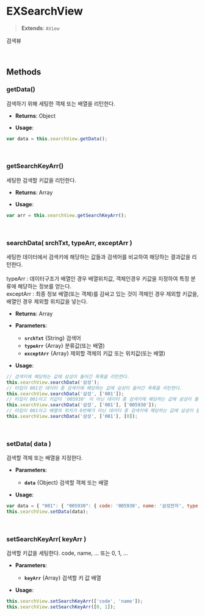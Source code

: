 # EXSearchView
> **Extends**: `AView`

검색뷰

<br/>

## Methods

### getData()

검색하기 위해 세팅한 객체 또는 배열을 리턴한다.

* **Returns**: Object

* **Usage**: 
```js
var data = this.searchView.getData();
```

<br/>

### getSearchKeyArr()

세팅한 검색할 키값을 리턴한다.

* **Returns**: Array

* **Usage**: 
```js
var arr = this.searchView.getSearchKeyArr();
```

<br/>

### searchData( srchTxt, typeArr, exceptArr )

세팅한 데이터에서 검색키에 해당하는 값들과 검색어를 비교하여 해당하는 결과값을 리턴한다.<br/><br/>typeArr : 데이터구조가 배열인 경우 배열위치값, 객체인경우 키값을 지정하여 특정 분류에 해당하는 정보를 얻는다.<br/>exceptArr : 최종 정보 배열(또는 객체)를 감싸고 있는 것이 객체인 경우 제외할 키값을, 배열인 경우 제외할 위치값을 넣는다.

* **Returns**: Array

* **Parameters**: 
	* **`srchTxt`** {String} 검색어
	* **`typeArr`** {Array} 분류값(또는 배열)
	* **`exceptArr`** {Array} 제외할 객체의 키값 또는 위치값(또는 배열)

* **Usage**: 
```js
// 검색키에 해당하는 값에 삼성이 들어간 목록을 리턴한다.
this.searchView.searchData('삼성');
// 타입이 001인 데이터 중 검색키에 해당하는 값에 삼성이 들어간 목록을 리턴한다.
this.searchView.searchData('삼성', ['001']);
// 타입이 001이고 키값이 '005930' 이 아닌 데이터 중 검색키에 해당하는 값에 삼성이 들어간 목록을 리턴한다.
this.searchView.searchData('삼성', ['001'], ['005930']);
// 타입이 001이고 배열의 위치가 0번째가 아닌 데이터 중 검색키에 해당하는 값에 삼성이 들어간 목록을 리턴한다.
this.searchView.searchData('삼성', ['001'], [0]);
```

<br/>

### setData( data )

검색할 객체 또는 배열을 지정한다.

* **Parameters**: 
	* **`data`** {Object} 검색할 객체 또는 배열

* **Usage**: 
```js
var data = { "001": { "005930": { code: '005930', name: '삼성전자', type: '001', ... } } };
this.searchView.setData(data);
```

<br/>

### setSearchKeyArr( keyArr )

검색할 키값을 세팅한다. code, name, ... 또는 0, 1, ...

* **Parameters**: 
	* **`keyArr`** {Array} 검색할 키 값 배열

* **Usage**: 
```js
this.searchView.setSearchKeyArr(['code', 'name']);
this.searchView.setSearchKeyArr([0, 1]);
```

<br/>
<br/>
